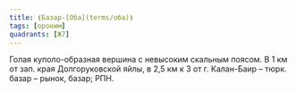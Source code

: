 ```yaml
---
title: ⦗Базар-[Оба](terms/оба)⦘
tags: [ороним]
quadrants: [Ж7]
---
```


Голая куполо-образная вершина с невысоким скальным поясом. В 1 км от зап. края
Долгоруковской яйлы, в 2,5 км к З от г. Калан-Баир – тюрк. базар – рынок, базар;
РПН.
